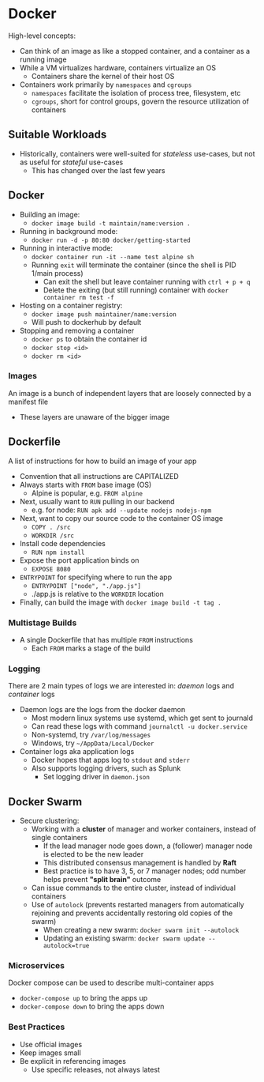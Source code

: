 # Docker
High-level concepts:
* Can think of an image as like a stopped container, and a container as a running image
* While a VM virtualizes hardware, containers virtualize an OS
  * Containers share the kernel of their host OS
* Containers work primarily by `namespaces` and `cgroups`
  * `namespaces` facilitate the isolation of process tree, filesystem, etc
  * `cgroups`, short for control groups, govern the resource utilization of containers



## Suitable Workloads
* Historically, containers were well-suited for *stateless* use-cases, but not as useful for *stateful* use-cases
  * This has changed over the last few years


## Docker
* Building an image:
  * `docker image build -t maintain/name:version .`
* Running in background mode:
  * `docker run -d -p 80:80 docker/getting-started`
* Running in interactive mode:
  * `docker container run -it --name test alpine sh`
  * Running `exit` will terminate the container (since the shell is PID 1/main process)
    * Can exit the shell but leave container running with `ctrl + p + q`
    * Delete the exiting (but still running) container with `docker container rm test -f`
* Hosting on a container registry:
  * `docker image push maintainer/name:version`
  * Will push to dockerhub by default
* Stopping and removing a container
  * `docker ps` to obtain the container id
  * `docker stop <id>`
  * `docker rm <id>`


### Images
An image is a bunch of independent layers that are loosely connected by a manifest file
* These layers are unaware of the bigger image 

## Dockerfile
A list of instructions for how to build an image of your app
* Convention that all instructions are CAPITALIZED
* Always starts with `FROM` base image (OS)
  * Alpine is popular, e.g. `FROM alpine`
* Next, usually want to `RUN` pulling in our backend
  * e.g. for node: `RUN apk add --update nodejs nodejs-npm`
* Next, want to copy our source code to the container OS image
  * `COPY . /src`
  * `WORKDIR /src`
* Install code dependencies
  * `RUN npm install`
* Expose the port application binds on
  * `EXPOSE 8080`
* `ENTRYPOINT` for specifying where to run the app
  * `ENTRYPOINT ["node", "./app.js"]`
  * ./app.js is relative to the `WORKDIR` location
* Finally, can build the image with `docker image build -t tag .`


### Multistage Builds
* A single Dockerfile that has multiple `FROM` instructions
  * Each `FROM` marks a stage of the build


### Logging
There are 2 main types of logs we are interested in: *daemon* logs and *container* logs
* Daemon logs are the logs from the docker daemon
  * Most modern linux systems use systemd, which get sent to journald
  * Can read these logs with command `journalctl -u docker.service`
  * Non-systemd, try `/var/log/messages`
  * Windows, try `~/AppData/Local/Docker`
* Container logs aka application logs
  * Docker hopes that apps log to `stdout` and `stderr`
  * Also supports logging drivers, such as Splunk
    * Set logging driver in `daemon.json`


## Docker Swarm
* Secure clustering:
  * Working with a **cluster** of manager and worker containers, instead of single containers
    * If the lead manager node goes down, a (follower) manager node is elected to be the new leader
    * This distributed consensus management is handled by **Raft** 
    *  Best practice is to have 3, 5, or 7 manager nodes; odd number helps prevent **"split brain"** outcome
  * Can issue commands to the entire cluster, instead of individual containers
  * Use of `autolock` (prevents restarted managers from automatically rejoining and prevents accidentally restoring old copies of the swarm)
    * When creating a new swarm: `docker swarm init --autolock`
    * Updating an existing swarm: `docker swarm update --autolock=true`



### Microservices
Docker compose can be used to describe multi-container apps
* `docker-compose up` to bring the apps up
* `docker-compose down` to bring the apps down

### Best Practices
* Use official images
* Keep images small
* Be explicit in referencing images
  * Use specific releases, not always latest

